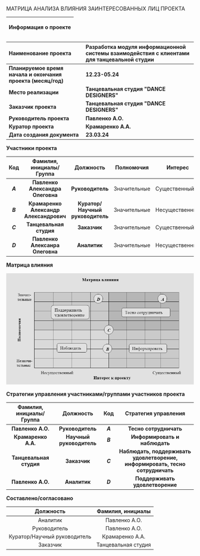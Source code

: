 МАТРИЦА АНАЛИЗА ВЛИЯНИЯ ЗАИНТЕРЕСОВАННЫХ ЛИЦ ПРОЕКТА

|<p>**Информация о проекте**</p><p></p><p></p>|
| :-: |

|**Наименование проекта**|**Разработка модуля информационной системы взаимодействия с клиентами для танцевальной студии**|
| :- | :- |
|**Планируемое время начала и окончания проекта (месяц/год)**|**12.23-05.24**|
|**Место реализации**|**Танцевальная студия "DANCE DESIGNERS"**|
|**Заказчик проекта**|**Танцевальная студия "DANCE DESIGNERS"**|
|**Руководитель проекта**|**Павленко А.О.**|
|**Куратор проекта** |**Крамаренко А.А.**|
|**Дата создания документа**|**23.03.24**|




**Участники проекта**

|**Код**|**Фамилия, инициалы/Группа** |**Должность**|**Полномочия**|**Интерес**|
| :-: | :-: | :-: | - | - |
|***A***|**Павленко Александра Олеговна**|**Руководитель**|Значительные|Существенный|
|***B***|**Крамаренко Александр Александрович**|**Куратор/Научный руководитель**|Значительные|Несущественный|
|***C***|**Танцевальная студия**|**Заказчик**|Значительные|Существенный|
|***D***|**Павленко Алексанра Олеговна**|**Аналитик**|Значительные|Несущественный|
















**Матрица влияния**

![image](https://github.com/pavsasha/images/blob/main/315955671-2100d967-253a-4425-9d78-8758b70e7e06.png)




**Стратегии управления участниками/группами участников проекта**

|**Фамилия, инициалы/Группа** |**Должность**|**Код**|**Стратегия управления**|
| :-: | :-: | :-: | :-: |
|**Павленко А.О.**|**Руководитель**|***A***|**Тесно сотрудничать**|
|**Крамаренко А.А.** |**Научный руководитель**|***B***|**Информировать и наблюдать**|
|**Танцевальная студия** |**Заказчик**|***С***|**Наблюдать, поддерживать удовлетворение, информировать, тесно сотрудничать**|
|**Павленко А.О.**|**Аналитик**|***D***|**Поддерживать удовлетворение**|

**Составлено/согласовано**

|**Должность**|**Фамилия, инициалы**|
| :-: | :-: | 
|Аналитик|Павленко А.О.|
|Руководитель|Павленко А.О.|
|Куратор/Научный руководитель|Крамаренко А.А.|
|Заказчик|Танцевальная студия|


